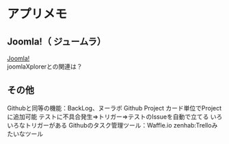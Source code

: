 # アプリメモ

## Joomla!（ ジュームラ）
[Joomla!](https://ja.wikipedia.org/wiki/Joomla! "Joomla!")  
joomlaXplorerとの関連は？

## その他
Githubと同等の機能：BackLog、ヌーラボ
Github
Project
カード単位でProjectに追加可能
テストに不具合発生⇒トリガー⇒テストのIssueを自動で立てる
いろいろなトリガーがある
Githubのタスク管理ツール：Waffle.io
zenhab:Trelloみたいなツール

